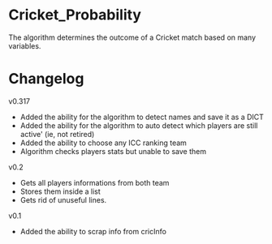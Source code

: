 # Cricket_Probability
The algorithm determines the outcome of a Cricket match based on many variables.

# Changelog

v0.317
* Added the ability for the algorithm to detect names and save it as a DICT
* Added the ability for the algorithm to auto detect which players are still active' (ie, not retired)
* Added the ability to choose any ICC ranking team
* Algorithm checks players stats but unable to save them

v0.2
* Gets all players informations from both team
* Stores them inside a list
* Gets rid of unuseful lines.

v0.1
* Added the ability to scrap info from cricInfo

